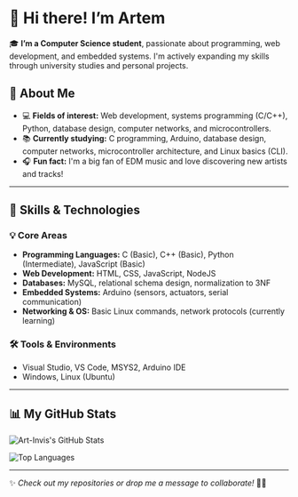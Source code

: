 
# 👋 Hi there! I’m Artem


🎓 **I’m a Computer Science student**, passionate about programming, web development, and embedded systems.
I'm actively expanding my skills through university studies and personal projects.


## 🎯 About Me

* 💻 **Fields of interest:** Web development, systems programming (C/C++), Python, database design, computer networks, and microcontrollers.
* 📚 **Currently studying:**
  C programming, Arduino, database design, computer networks, microcontroller architecture, and Linux basics (CLI).
* 🎧 **Fun fact:** I'm a big fan of EDM music and love discovering new artists and tracks!

---

## 🚀 Skills & Technologies

### 💡 Core Areas

* **Programming Languages:**
  C (Basic), C++ (Basic), Python (Intermediate), JavaScript (Basic)
* **Web Development:**
  HTML, CSS, JavaScript, NodeJS
* **Databases:**
  MySQL, relational schema design, normalization to 3NF
* **Embedded Systems:**
  Arduino (sensors, actuators, serial communication)
* **Networking & OS:**
  Basic Linux commands, network protocols (currently learning)

### 🛠️ Tools & Environments

* Visual Studio, VS Code, MSYS2, Arduino IDE
* Windows, Linux (Ubuntu)

---

## 📊 My GitHub Stats  

![Art-Invis's GitHub Stats](https://github-readme-stats.vercel.app/api?username=Art-Invis&show_icons=true&theme=blue-green)  

![Top Languages](https://github-readme-stats.vercel.app/api/top-langs/?username=Art-Invis&layout=donut-vertical&theme=blue-green)  

---

✨ *Check out my repositories or drop me a message to collaborate!* 🚀💬  
